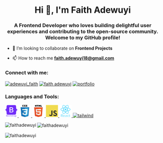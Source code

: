 <h1 align="center">Hi 👋, I'm Faith Adewuyi</h1>
<h3 align="center">A Frontend Developer who loves building delightful user experiences and contributing to the open-source community. Welcome to my GitHub profile!</h3>

- 👯 I’m looking to collaborate on **Frontend Projects**

- 📫 How to reach me **faith.adewuyi18@gmail.com**

<h3 align="left">Connect with me:</h3>
<p align="left">
<a href="https://twitter.com/adewuyi_faith" target="blank"><img align="center" src="https://raw.githubusercontent.com/rahuldkjain/github-profile-readme-generator/master/src/images/icons/Social/twitter.svg" alt="adewuyi_faith" height="30" width="40" /></a>
<a href="https://linkedin.com/in/faithadewuyi" target="blank"><img align="center" src="https://raw.githubusercontent.com/rahuldkjain/github-profile-readme-generator/master/src/images/icons/Social/linked-in-alt.svg" alt="faith adewuyi" height="30" width="40" /></a>
<a href="https://faithadewuyi-portfolio.vercel.app/" target="blank"><img align="center" src="https://raw.githubusercontent.com/rahuldkjain/github-profile-readme-generator/master/src/images/icons/Social/globe.svg" alt="portfolio" height="30" width="40" /></a>
</p>

<h3 align="left">Languages and Tools:</h3>
<p align="left"> 
    <a href="https://getbootstrap.com" target="_blank" rel="noreferrer"> 
        <img src="https://raw.githubusercontent.com/devicons/devicon/master/icons/bootstrap/bootstrap-plain-wordmark.svg" alt="bootstrap" width="40" height="40"/> 
    </a> 
    <a href="https://www.w3schools.com/css/" target="_blank" rel="noreferrer"> 
        <img src="https://raw.githubusercontent.com/devicons/devicon/master/icons/css3/css3-original-wordmark.svg" alt="css3" width="40" height="40"/> 
    </a> 
    <a href="https://www.w3.org/html/" target="_blank" rel="noreferrer"> 
        <img src="https://raw.githubusercontent.com/devicons/devicon/master/icons/html5/html5-original-wordmark.svg" alt="html5" width="40" height="40"/> 
    </a> 
    <a href="https://developer.mozilla.org/en-US/docs/Web/JavaScript" target="_blank" rel="noreferrer"> 
        <img src="https://raw.githubusercontent.com/devicons/devicon/master/icons/javascript/javascript-original.svg" alt="javascript" width="40" height="40"/> 
    </a> 
    <a href="https://reactjs.org/" target="_blank" rel="noreferrer"> 
        <img src="https://raw.githubusercontent.com/devicons/devicon/master/icons/react/react-original-wordmark.svg" alt="react" width="40" height="40"/> 
    </a> 
    <a href="https://tailwindcss.com/" target="_blank" rel="noreferrer"> 
        <img src="https://www.vectorlogo.zone/logos/tailwindcss/tailwindcss-icon.svg" alt="tailwind" width="40" height="40"/> 
    </a> 
</p>

<p><img align="left" src="https://github-readme-stats.vercel.app/api/top-langs?username=faithadewuyi&show_icons=true&locale=en&layout=compact" alt="faithadewuyi" /></p>

<p>&nbsp;<img align="center" src="https://github-readme-stats.vercel.app/api?username=faithadewuyi&show_icons=true&locale=en" alt="faithadewuyi" /></p>

<p><img align="center" src="https://github-readme-streak-stats.herokuapp.com/?user=faithadewuyi&" alt="faithadewuyi" /></p>

